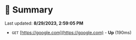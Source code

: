 # 📖 Summary
Last updated: **8/29/2023, 2:59:05 PM**

- `GET` [https://google.com](https://google.com) - **Up** (190ms)
